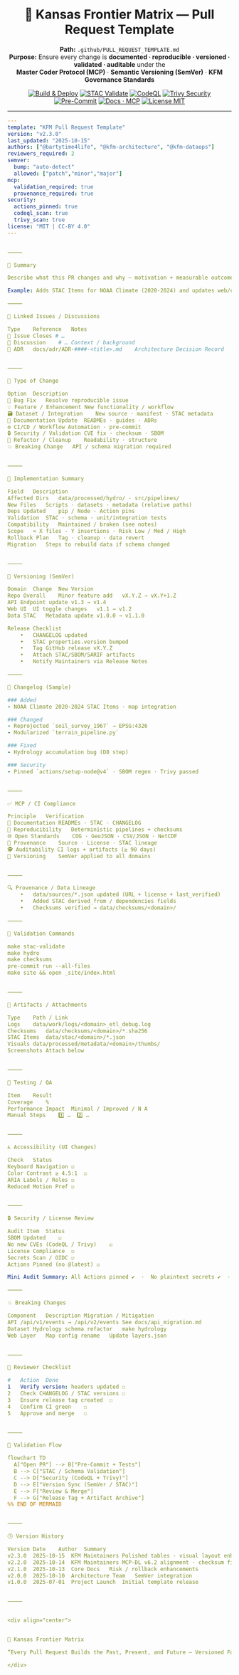 <div align="center">

# 🚀 Kansas Frontier Matrix — Pull Request Template  

**Path:** `.github/PULL_REQUEST_TEMPLATE.md`  
**Purpose:** Ensure every change is **documented · reproducible · versioned · validated · auditable** under the  
**Master Coder Protocol (MCP)** · **Semantic Versioning (SemVer)** · **KFM Governance Standards**

[![Build & Deploy](https://github.com/bartytime4life/Kansas-Frontier-Matrix/actions/workflows/site.yml/badge.svg)](../.github/workflows/site.yml)
[![STAC Validate](https://github.com/bartytime4life/Kansas-Frontier-Matrix/actions/workflows/stac-validate.yml/badge.svg)](../.github/workflows/stac-validate.yml)
[![CodeQL](https://github.com/bartytime4life/Kansas-Frontier-Matrix/actions/workflows/codeql.yml/badge.svg)](../.github/workflows/codeql.yml)
[![Trivy Security](https://github.com/bartytime4life/Kansas-Frontier-Matrix/actions/workflows/trivy.yml/badge.svg)](../.github/workflows/trivy.yml)
[![Pre-Commit](https://img.shields.io/badge/pre--commit-enabled-brightgreen.svg)](https://pre-commit.com/)
[![Docs · MCP](https://img.shields.io/badge/Docs-MCP-blue.svg)](../docs/)
[![License MIT](https://img.shields.io/badge/License-MIT-green.svg)](../LICENSE)

</div>

---

```yaml
---
template: "KFM Pull Request Template"
version: "v2.3.0"
last_updated: "2025-10-15"
authors: ["@bartytime4life", "@kfm-architecture", "@kfm-dataops"]
reviewers_required: 2
semver:
  bump: "auto-detect"
  allowed: ["patch","minor","major"]
mcp:
  validation_required: true
  provenance_required: true
security:
  actions_pinned: true
  codeql_scan: true
  trivy_scan: true
license: "MIT | CC-BY 4.0"
---


⸻

🧩 Summary

Describe what this PR changes and why — motivation + measurable outcomes.

Example: Adds STAC Items for NOAA Climate (2020-2024) and updates web/config/layers.json.

⸻

🔄 Linked Issues / Discussions

Type	Reference	Notes
🧾 Issue	Closes # …	
💬 Discussion	# …	Context / background
📘 ADR	docs/adr/ADR-####-<title>.md	Architecture Decision Record


⸻

🧠 Type of Change

Option	Description
🐛 Bug Fix	Resolve reproducible issue
💡 Feature / Enhancement	New functionality / workflow
🗃️ Dataset / Integration	New source · manifest · STAC metadata
📖 Documentation Update	READMEs · guides · ADRs
⚙️ CI/CD / Workflow	Automation · pre-commit
🔒 Security / Validation	CVE fix · checksum · SBOM
🧹 Refactor / Cleanup	Readability · structure
💥 Breaking Change	API / schema migration required


⸻

🧮 Implementation Summary

Field	Description
Affected Dirs	data/processed/hydro/ · src/pipelines/
New Files	Scripts · datasets · metadata (relative paths)
Deps Updated	pip / Node · Action pins
Validation	STAC · schema · unit/integration tests
Compatibility	Maintained / broken (see notes)
Scope	≈ X files · Y insertions · Risk Low / Med / High
Rollback Plan	Tag · cleanup · data revert
Migration	Steps to rebuild data if schema changed


⸻

🧭 Versioning (SemVer)

Domain	Change	New Version
Repo Overall	Minor feature add	vX.Y.Z → vX.Y+1.Z
API	Endpoint update	v1.3 → v1.4
Web UI	UI toggle changes	v1.1 → v1.2
Data STAC	Metadata update	v1.0.0 → v1.1.0

Release Checklist
	•	CHANGELOG updated
	•	STAC properties.version bumped
	•	Tag GitHub release vX.Y.Z
	•	Attach STAC/SBOM/SARIF artifacts
	•	Notify Maintainers via Release Notes

⸻

📜 Changelog (Sample)

### Added
- NOAA Climate 2020-2024 STAC Items · map integration  

### Changed
- Reprojected `soil_survey_1967` → EPSG:4326  
- Modularized `terrain_pipeline.py`  

### Fixed
- Hydrology accumulation bug (D8 step)  

### Security
- Pinned `actions/setup-node@v4` · SBOM regen · Trivy passed


⸻

✅ MCP / CI Compliance

Principle	Verification
📖 Documentation	READMEs · STAC · CHANGELOG
🧮 Reproducibility	Deterministic pipelines + checksums
🌐 Open Standards	COG · GeoJSON · CSV/JSON · NetCDF
🧾 Provenance	Source · License · STAC lineage
🕵️ Auditability	CI logs + artifacts (≥ 90 days)
🔢 Versioning	SemVer applied to all domains


⸻

🔍 Provenance / Data Lineage
	•	data/sources/*.json updated (URL + license + last_verified)
	•	Added STAC derived_from / dependencies fields
	•	Checksums verified → data/checksums/<domain>/

⸻

🧰 Validation Commands

make stac-validate
make hydro
make checksums
pre-commit run --all-files
make site && open _site/index.html


⸻

📎 Artifacts / Attachments

Type	Path / Link
Logs	data/work/logs/<domain>_etl_debug.log
Checksums	data/checksums/<domain>/*.sha256
STAC Items	data/stac/<domain>/*.json
Visuals	data/processed/metadata/<domain>/thumbs/
Screenshots	Attach below


⸻

🧪 Testing / QA

Item	Result
Coverage	%
Performance Impact	Minimal / Improved / N A
Manual Steps	1️⃣ …  2️⃣ …


⸻

♿ Accessibility (UI Changes)

Check	Status
Keyboard Navigation	☑
Color Contrast ≥ 4.5:1	☑
ARIA Labels / Roles	☑
Reduced Motion Pref	☑


⸻

🔒 Security / License Review

Audit Item	Status
SBOM Updated	☑
No new CVEs (CodeQL / Trivy)	☑
License Compliance	☑
Secrets Scan / OIDC	☑
Actions Pinned (no @latest)	☑

Mini Audit Summary: All Actions pinned ✔  ·  No plaintext secrets ✔  ·  OIDC deployments active ✔

⸻

💥 Breaking Changes

Component	Description	Migration / Mitigation
API	/api/v1/events → /api/v2/events	See docs/api_migration.md
Dataset	Hydrology schema refactor	make hydrology
Web Layer	Map config rename	Update layers.json


⸻

🧾 Reviewer Checklist

#	Action	Done
1	Verify version: headers updated	☐
2	Check CHANGELOG / STAC versions	☐
3	Ensure release tag created	☐
4	Confirm CI green	☐
5	Approve and merge	☐


⸻

🧭 Validation Flow

flowchart TD
  A["Open PR"] --> B["Pre-Commit + Tests"]
  B --> C["STAC / Schema Validation"]
  C --> D["Security (CodeQL + Trivy)"]
  D --> E["Version Sync (SemVer / STAC)"]
  E --> F["Review & Merge"]
  F --> G["Release Tag + Artifact Archive"]
%% END OF MERMAID


⸻

🕓 Version History

Version	Date	Author	Summary
v2.3.0	2025-10-15	KFM Maintainers	Polished tables · visual layout enhancement
v2.2.0	2025-10-14	KFM Maintainers	MCP-DL v6.2 alignment · checksum field
v2.1.0	2025-10-13	Core Docs	Risk / rollback enhancements
v2.0.0	2025-10-10	Architecture Team	SemVer integration
v1.0.0	2025-07-01	Project Launch	Initial template release


⸻


<div align="center">


🧭 Kansas Frontier Matrix

“Every Pull Request Builds the Past, Present, and Future — Versioned Forever.”

</div>
```